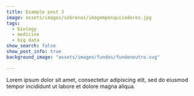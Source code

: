 ```yaml
---
title: Example post 3
image: assets/images/sobrenos/imagempesquisadores.jpg
tags:
  - biology
  - medicine
  - big data
show_search: false
show_post_info: true
background_image: "assets/images/fundos/fundoneutro.svg"

---
```


Lorem ipsum dolor sit amet, consectetur adipiscing elit, sed do eiusmod tempor incididunt ut labore et dolore magna aliqua.
